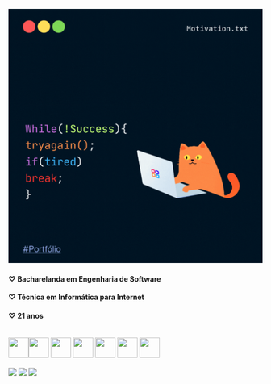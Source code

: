<p align="start">
 <a href="https://rebecavelasc0.github.io/PORTFOLIO/" target="_blank" ><img src="elements/readmerebecavelasco.gif" alt="readme-rebeca" width="532px" heigth="532px"></a>
</p>

#### ♡ Bacharelanda em Engenharia de Software 
#### ♡ Técnica em Informática para Internet
#### ♡ 21 anos
<br>
<div align="start">
 <img src="https://cdn.jsdelivr.net/gh/devicons/devicon/icons/html5/html5-plain-wordmark.svg" width="40" height="40" /><img src="https://cdn.jsdelivr.net/gh/devicons/devicon/icons/css3/css3-plain-wordmark.svg" width="40" height="40"/> <img src="https://cdn.jsdelivr.net/gh/devicons/devicon/icons/javascript/javascript-original.svg" width="40" height="40"/>
<img src="https://cdn.jsdelivr.net/gh/devicons/devicon/icons/bootstrap/bootstrap-original.svg" width="40" height="40"/>
<img src="https://cdn.jsdelivr.net/gh/devicons/devicon/icons/python/python-original-wordmark.svg" width="40" height="40"/>
<img src="https://cdn.jsdelivr.net/gh/devicons/devicon/icons/git/git-plain-wordmark.svg" width="40" height="40"/>
<img src="https://cdn.jsdelivr.net/gh/devicons/devicon/icons/mysql/mysql-original.svg" width="40" height="40"/>

</div>
<br>
<div align="start">
 <a href="https://www.instagram.com/v_elascc?igsh=MWNtODZ3ZWVqNGI2dg==" target="_blank"><img src="https://img.shields.io/badge/-Instagram-%23E4405F?style=for-the-badge&logo=instagram&logoColor=white"></a>
 <a href="www.linkedin.com/in/rebeca-velasco-45088a205" target="_blank"><img src="https://img.shields.io/badge/-LinkedIn-%230077B5?style=for-the-badge&logo=linkedin&logoColor=white"></a> 
 <a href = "https://criarmeulink.com.br/u/1704298590" target="_blank"><img src="https://img.shields.io/badge/-Gmail-%23333?style=for-the-badge&logo=gmail&logoColor=white"></a>
</div>

## 
         



         

          

          
          
          
          
